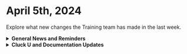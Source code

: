 # April 5th, 2024

Explore what new changes the Training team has made in the last week.

<details>

<summary><strong>General News and Reminders</strong></summary>

* **Game Tip for the Week:** If you love Final Fantasy VII Rebirth, you should check out the Xenoblade series on the Switch. Rebirth is like Remake and Xenoblade had a baby.&#x20;
* **SHOUT OUT** to Nick, Luke, Richard, Luis, Jonathan, Ryan, Brian, Alex, Caleb, Mike, Chris, and Timothy and James (with PERFECT Scores!),  for successfully taking our [foundations-certification.md](../../cluck-university/rewst-foundations-10x/foundations-certification.md "mention") Exam, and collecting your prestigious **Certified Rewster** badge in Discord.&#x20;
* Join us in our [Cluck-U Discord channel](https://discord.com/channels/936789089703845988/1121465945295167588) if you have any questions, comments, or concerns!

</details>

<details>

<summary><strong>Cluck U and Documentation Updates</strong></summary>

**What's New at Cluck University?**

* We'd love to get your feedback on our Training and Documentation! [Please fill out this form to let us know how we can improve](https://app.sli.do/event/m8C3AjPUnuDgpkVDmPsQL3)!
* As a reminder, you can make training and documentation requests at [https://rewst.canny.io/](https://rewst.canny.io/)
* Eddie delivered the Rewst 203 Training this week and [it can now be scheduled here](https://calendly.com/cluck-u/rewst-203-boolean-logic-comparisons)!
* Clea has joined the battle to educate! She will be delivering the Rewst 103 _and_ Rewst 104 Training next week!

![](<../../.gitbook/assets/Clea (2).png>)

**New & Updated Pages:**

* [march-22nd-2024-app-platform-maddness.md](../roc-open-mics/march-22nd-2024-app-platform-maddness.md "mention") Open Mic page added
* [microsoft-cloud-integration-bundle](../../documentation/integrations/cloud/microsoft-cloud-integration-bundle/ "mention") page added
* [rewst-user-setup-and-gdap-relationship-guidance.md](../../documentation/integrations/cloud/microsoft-cloud-integration-bundle/microsoft-csp/rewst-user-setup-and-gdap-relationship-guidance.md "mention") updated with Microsoft Partner Center link
* [duo-integration-setup.md](../../documentation/integrations/mfa/duo-security/duo-integration-setup.md "mention") page updated with new steps
* [103-jinja-essentials-for-workflow-automation.md](../../cluck-university/rewst-foundations-10x/103-jinja-essentials-for-workflow-automation.md "mention") step 6 corrected
* [exchange-online-and-multi-property-values.md](../../documentation/integrations/cloud/microsoft-cloud-integration-bundle/microsoft-exchange-online/exchange-online-and-multi-property-values.md "mention") page added
* [internal-rewst-jinja-examples.md](../../documentation/jinja/internal-rewst-jinja-examples.md "mention") page updated with examples
* [organization-variables.md](../../documentation/user-management/organization-variables.md "mention") `pax8_unmapped_alert_ignore_list` and `halo_site_name_search_override` Org variables added
* [microsoft-cloud-permissions.md](../../documentation/integrations/cloud/microsoft-cloud-integration-bundle/microsoft-cloud-permissions.md "mention") page added

</details>

